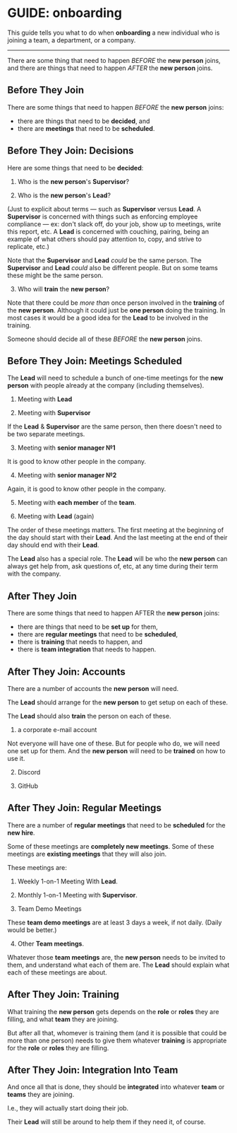 # GUIDE: onboarding

This guide tells you what to do when **onboarding** a new individual who is joining a team, a department, or a company.

----

There are some thing that need to happen _BEFORE_ the **new person** joins, and there are things that need to happen _AFTER_ the **new person** joins.

## Before They Join

There are some things that need to happen _BEFORE_ the **new person** joins:

* there are things that need to be **decided**, and
* there are **meetings** that need to be **scheduled**.

## Before They Join: Decisions

Here are some things that need to be **decided**:

1. Who is the **new person**'s **Supervisor**?

2. Who is the **new person**'s **Lead**?

(Just to explicit about terms — such as **Supervisor** versus **Lead**. A **Supervisor** is concerned with things such as enforcing employee compliance — ex: don't slack off, do your job, show up to meetings, write this report, etc. A **Lead** is concerned with couching, pairing, being an example of what others should pay attention to, copy, and strive to replicate, etc.)

Note that the **Supervisor** and **Lead** _could_ be the same person.
The **Supervisor** and **Lead** _could_ also be different people.
But on some teams these might be the same person.

3. Who will **train** the **new person**?

Note that there could be _more than_ once person involved in the **training** of the **new person**.
Although it could just be **one person** doing the training.
In most cases it would be a good idea for the **Lead** to be involved in the training.

Someone should decide all of these _BEFORE_ the **new person** joins.

## Before They Join: Meetings Scheduled

The **Lead** will need to schedule a bunch of one-time meetings for the **new person** with people already at the company (including themselves).

1. Meeting with **Lead**

2. Meeting with **Supervisor**

If the **Lead** & **Supervisor** are the same person, then there doesn't need to be two separate meetings.

3. Meeting with **senior manager №1**

It is good to know other people in the company.

4. Meeting with **senior manager №2**

Again, it is good to know other people in the company.

5. Meeting with **each member** of the **team**.

6. Meeting with **Lead** (again)

The order of these meetings matters.
The first meeting at the beginning of the day should start with their **Lead**.
And the last meeting at the end of their day should end with their **Lead**.

The **Lead** also has a special role.
The **Lead** will be who the **new person** can always get help from, ask questions of, etc, at any time during their term with the company.

## After They Join

There are some things that need to happen AFTER the **new person** joins:

* there are things that need to be **set up** for them, 
* there are **regular meetings** that need to be **scheduled**,
* there is **training** that needs to happen, and
* there is **team integration** that needs to happen.

## After They Join: Accounts

There are a number of accounts the **new person** will need.

The **Lead** should arrange for the **new person** to get setup on each of these.

The **Lead** should also **train** the person on each of these.

1. a corporate e-mail account

Not everyone will have one of these.
But for people who do, we will need one set up for them.
And the **new person** will need to be **trained** on how to use it.

2. Discord

3. GitHub

## After They Join: Regular Meetings

There are a number of **regular meetings** that need to be **scheduled** for the **new hire**.

Some of these meetings are **completely new meetings**.
Some of these meetings are **existing meetings** that they will also join.

These meetings are:

1. Weekly 1-on-1 Meeting With **Lead**.

2. Monthly 1-on-1 Meeting with **Supervisor**.

3. Team Demo Meetings

These **team demo meetings** are at least 3 days a week, if not daily.
(Daily would be better.)

4. Other **Team meetings**.

Whatever those **team meetings** are, the **new person** needs to be invited to them, and understand what each of them are.
The **Lead** should explain what each of these meetings are about.

## After They Join: Training

What training the **new person** gets depends on the **role** or **roles** they are filling, and what **team** they are joining.

But after all that, whomever is training them (and it is possible that could be more than one person) needs to give them whatever **training** is appropriate for the **role** or **roles** they are filling.

## After They Join: Integration Into Team

And once all that is done, they should be **integrated** into whatever **team** or **teams** they are joining.

I.e., they will actually start doing their job.

Their **Lead** will still be around to help them if they need it, of course.
